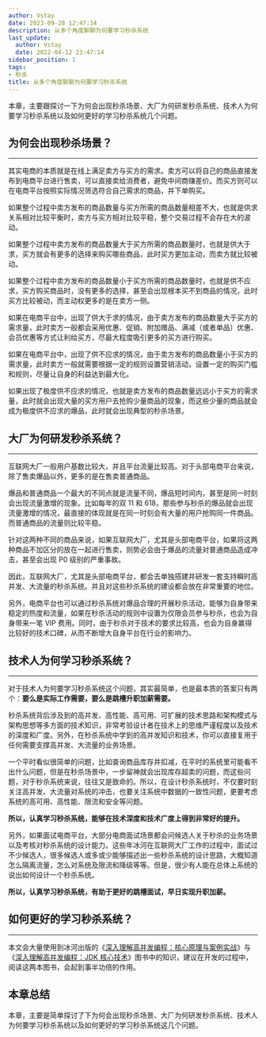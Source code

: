 ```yaml
---
author: Vstay
date: 2023-09-28 12:47:14
description: 从多个角度聊聊为何要学习秒杀系统
last_update:
  author: Vstay
  date: 2022-04-12 23:47:14
sidebar_position: 1
tags:
- 秒杀
title: 从多个角度聊聊为何要学习秒杀系统
---
```


本章，主要跟探讨一下为何会出现秒杀场景、大厂为何研发秒杀系统、技术人为何要学习秒杀系统以及如何更好的学习秒杀系统几个问题。

## 为何会出现秒杀场景？
--------------

其实电商的本质就是在线上满足卖方与买方的需求。卖方可以将自己的商品直接发布到电商平台进行售卖，可以直接卖给消费者，避免中间商赚差价。而买方则可以在电商平台按照实际情况筛选符合自己需求的商品，并下单购买。

如果整个过程中卖方发布的商品数量与买方所需的商品数量相差不大，也就是供求关系相对比较平衡时，卖方与买方相对比较平稳，整个交易过程不会存在大的波动。

如果整个过程中卖方发布的商品数量大于买方所需的商品数量时，也就是供大于求，买方就会有更多的选择来购买哪些商品，此时买方更加主动，而卖方就比较被动。

如果整个过程中卖方发布的商品数量小于买方所需的商品数量时，也就是供不应求，买方购买商品时，没有更多的选择，甚至会出现根本买不到商品的情况，此时买方比较被动，而主动权更多的是在卖方一侧。

如果在电商平台中，出现了供大于求的情况，由于卖方发布的商品数量大于买方的需求量，此时卖方一般都会采用优惠、促销、附加赠品、满减（或者单品）优惠、会员优惠等方式让利给买方，尽最大程度吸引更多的买方进行购买。

如果在电商平台中，出现了供不应求的情况，由于卖方发布的商品数量小于买方的需求量，此时卖方一般就需要根据一定的规则设置营销活动，设置一定的购买门槛和规则，尽量让自身的利益达到最大化。

如果出现了极度供不应求的情况，也就是卖方发布的商品数量远远小于买方的需求量，此时就会出现大量的买方用户去抢购少量商品的现象，而这些少量的商品就会成为极度供不应求的爆品，此时就会出现典型的秒杀场景。

## 大厂为何研发秒杀系统？
---------------

互联网大厂一般用户基数比较大，并且平台流量比较高。对于头部电商平台来说，除了售卖爆品以外，更多的是在售卖普通商品。

爆品和普通商品一个最大的不同点就是流量不同，爆品短时间内，甚至是同一时刻会出现流量激增的现象。比如每年的双 11 和 618，那些参与秒杀的爆品就会出现流量激增的情况，最直接的体现就是在同一时刻会有大量的用户抢购同一件商品。而普通商品的流量则比较平稳。

针对这两种不同的商品来说，如果互联网大厂，尤其是头部电商平台，如果将这两种商品不加区分的放在一起进行售卖，则势必会由于爆品的流量对普通商品造成冲击，甚至会出现 P0 级别的严重事故。

因此，互联网大厂，尤其是头部电商平台，都会去单独搭建并研发一套支持瞬时高并发、大流量的秒杀系统。并且对这些秒杀系统的建设都会放在非常重要的地位。

另外，电商平台也可以通过秒杀系统对爆品合理的开展秒杀活动，能够为自身带来稳定的热度和流量，如果在秒杀活动的规则中设置为仅限会员参与秒杀，也会为自身带来一笔 VIP 费用。同时，由于秒杀对于技术的要求比较高，也会为自身赢得比较好的技术口碑，从而不断增大自身平台在行业的影响力。

## 技术人为何学习秒杀系统？
----------------

对于技术人为何要学习秒杀系统这个问题，其实最简单，也是最本质的答案只有两个：**要么是实际工作需要，要么是跳槽升职加薪需要。**

秒杀系统背后涉及到的高并发、高性能、高可用、可扩展的技术思路和架构模式与架构思想等多方面的技术知识，非常考验设计者在技术上的思维严谨程度以及技术的深度和广度。另外，在秒杀系统中学到的高并发知识和技术，你可以直接复用于任何需要支撑高并发、大流量的业务场景。

一个平时看似很简单的问题，比如查询商品库存并扣减，在平时的系统里可能看不出什么问题，但是在秒杀场景中，一步留神就会出现库存超卖的问题，而这些问题，对于秒杀系统来说，往往又是致命的。所以，在设计秒杀系统时，不仅要时刻关注高并发、大流量对系统的冲击，也要关注系统中数据的一致性问题，更要考虑系统的高可用、高性能、限流和安全等问题。

**所以，认真学习秒杀系统，能够在技术深度和技术广度上得到非常好的提升。**

另外，如果面试电商平台，大部分电商面试场景都会问候选人关于秒杀的业务场景以及考核对秒杀系统的设计能力。这些年冰河在互联网大厂工作的过程中，面试过不少候选人，很多候选人或多或少能够描述出一些秒杀系统的设计思路，大概知道怎么隔离流量，怎么对系统及限流和降级等等。但是，很少有人能在总体上系统的说出如何设计一个秒杀系统。

**所以，认真学习秒杀系统，有助于更好的跳槽面试，早日实现升职加薪。**

## 如何更好的学习秒杀系统？
----------------

本文会大量使用到冰河出版的《[深入理解高并发编程：核心原理与案例实战](https://book.douban.com/subject/35928998/)》与《[深入理解高并发编程：JDK 核心技术](https://book.douban.com/subject/36262609/)》图书中的知识，建议在开发的过程中，阅读这两本图书，会起到事半功倍的作用。

**本章总结**
--------

本章，主要是简单探讨了下为何会出现秒杀场景、大厂为何研发秒杀系统、技术人为何要学习秒杀系统以及如何更好的学习秒杀系统这几个问题。

